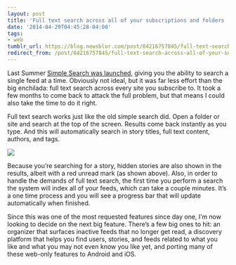 ```yaml
---
layout: post
title: 'Full text search across all of your subscriptions and folders '
date: '2014-04-29T04:45:28-04:00'
tags:
- web
tumblr_url: https://blog.newsblur.com/post/84216757845/full-text-search-across-all-of-your-subscriptions-and
redirect_from: /post/84216757845/full-text-search-across-all-of-your-subscriptions-and
---
```

Last Summer [Simple Search was launched](http://blog.newsblur.com/2021/06/21/2013-07-30-simple-search-for-feeds-saved-stories-and-blurblogs.html), giving you the ability to search a single feed at a time. Obviously not ideal, but it was far less effort than the big enchilada: full text search across every site you subscribe to. It took a few months to come back to attack the full problem, but that means I could also take the time to do it right.

Full text search works just like the old simple search did. Open a folder or site and search at the top of the screen. Results come back instantly as you type. And this will automatically search in story titles, full text content, authors, and tags.

![](http://static.newsblur.com.s3.amazonaws.com/blog/search%20screenshot.jpg)

Because you’re searching for a story, hidden stories are also shown in the results, albeit with a red unread mark (as shown above). Also, in order to handle the demands of full text search, the first time you perform a search the system will index all of your feeds, which can take a couple minutes. It’s a one time process and you will see a progress bar that will update automatically when finished.

Since this was one of the most requested features since day one, I’m now looking to decide on the next big feature. There’s a few big ones to hit: an organizer that surfaces inactive feeds that no longer get read, a discovery platform that helps you find users, stories, and feeds related to what you like and what you may not even know you like yet, and porting many of these web-only features to Android and iOS.

